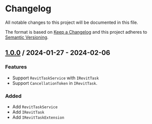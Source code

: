 # Changelog
All notable changes to this project will be documented in this file.

The format is based on [Keep a Changelog](http://keepachangelog.com/en/1.0.0/)
and this project adheres to [Semantic Versioning](http://semver.org/spec/v2.0.0.html).

## [1.0.0] / 2024-01-27 - 2024-02-06
### Features
- Support `RevitTaskService` with `IRevitTask`
- Support `CancellationToken` in `IRevitTask`.
### Added
- Add `RevitTaskService`
- Add `IRevitTask`
- Add `IRevitTaskExtension`

[vNext]: ../../compare/1.0.0...HEAD
[1.0.0]: ../../compare/1.0.0